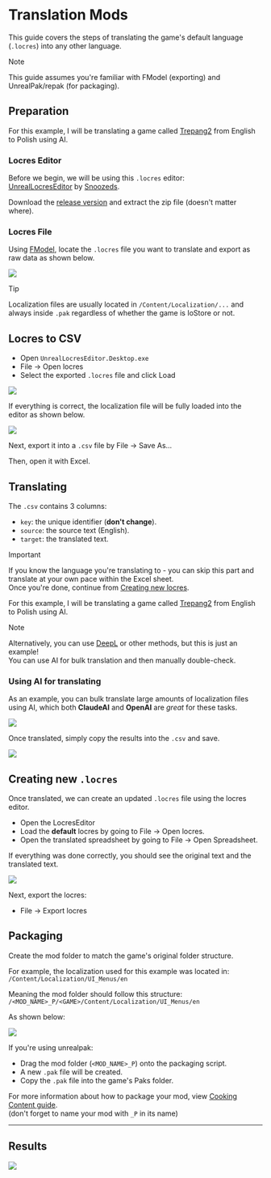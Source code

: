 # Translation Mods  
This guide covers the steps of translating the game's default language (`.locres`) into any other language. 

> [!NOTE]  
> This guide assumes you're familiar with FModel (exporting) and UnrealPak/repak (for packaging).

## Preparation
For this example, I will be translating a game called [Trepang2](https://store.steampowered.com/app/1164940/Trepang2/) from English to Polish using AI.


### Locres Editor

Before we begin, we will be using this `.locres` editor:<br>
[UnrealLocresEditor](https://github.com/Snoozeds/UnrealLocresEditor) by [Snoozeds](https://github.com/Snoozeds).

Download the [release version](https://github.com/Snoozeds/UnrealLocresEditor/releases) and extract the zip file (doesn't matter where).

### Locres File
Using [FModel](https://fmodel.app/), locate the `.locres` file you want to translate and export as raw data as shown below.

![](/Media/locres/locres1.png)

> [!TIP]  
> Localization files are usually located in `/Content/Localization/...` and always inside `.pak` regardless of whether the game is IoStore or not.

## Locres to CSV
- Open `UnrealLocresEditor.Desktop.exe`
- File -> Open locres
- Select the exported `.locres` file and click Load

![](/Media/locres/locres2.png)

If everything is correct, the localization file will be fully loaded into the editor as shown below.

![](/Media/locres/locres3.png)

Next, export it into a `.csv` file by File -> Save As...

Then, open it with Excel.

## Translating
The `.csv` contains 3 columns:
- `key`: the unique identifier (**don't change**).
- `source`: the source text (English).
- `target`: the translated text.

> [!IMPORTANT]  
> If you know the language you're translating to - you can skip this part and translate at your own pace within the Excel sheet.<br>
> Once you're done, continue from [Creating new locres](#creating-new-locres).

For this example, I will be translating a game called [Trepang2](https://store.steampowered.com/app/1164940/Trepang2/) from English to Polish using AI.

> [!NOTE]  
> Alternatively, you can use [DeepL](https://www.deepl.com/) or other methods, but this is just an example! <br>
> You can use AI for bulk translation and then manually double-check.

### Using AI for translating
As an example, you can bulk translate large amounts of localization files using AI, which both **ClaudeAI** and **OpenAI** are _great_ for these tasks.

![](/Media/locres/locres4.png)

Once translated, simply copy the results into the `.csv` and save.

![](/Media/locres/locres5.png)

## Creating new `.locres`
Once translated, we can create an updated `.locres` file using the locres editor.

- Open the LocresEditor
- Load the **default** locres by going to File -> Open locres.
- Open the translated spreadsheet by going to File -> Open Spreadsheet.

If everything was done correctly, you should see the original text and the translated text.

![](/Media/locres/locres6.png)

Next, export the locres:
- File -> Export locres

## Packaging
Create the mod folder to match the game's original folder structure.

For example, the localization used for this example was located in:<br>
`/Content/Localization/UI_Menus/en`

Meaning the mod folder should follow this structure:<br>
`/<MOD_NAME>_P/<GAME>/Content/Localization/UI_Menus/en`

As shown below:

![](/Media/locres/locres7.png)


If you're using unrealpak:
- Drag the mod folder (`<MOD_NAME>_P`) onto the packaging script.
- A new `.pak` file will be created.
- Copy the `.pak` file into the game's Paks folder.

For more information about how to package your mod, view [Cooking Content guide](/IntermediateModding/CookingContent.md).<br>
(don't forget to name your mod with `_P` in its name)

---

## Results
![](/Media/locres/locres8.png)